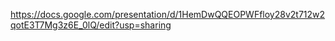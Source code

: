 https://docs.google.com/presentation/d/1HemDwQQEOPWFfloy28v2t712w2qotE3T7Mg3z6E_0lQ/edit?usp=sharing
